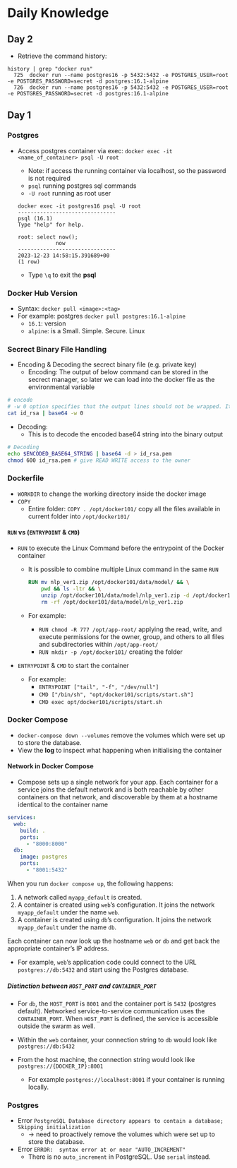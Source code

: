 # Daily Knowledge

## Day 2

- Retrieve the command history:

```shell
history | grep "docker run"
  725  docker run --name postgres16 -p 5432:5432 -e POSTGRES_USER=root -e POSTGRES_PASSWORD=secret -d postgres:16.1-alpine
  726  docker run --name postgres16 -p 5432:5432 -e POSTGRES_USER=root -e POSTGRES_PASSWORD=secret -d postgres:16.1-alpine

```

## Day 1

### Postgres

- Access postgres container via exec: `docker exec -it <name_of_container> psql -U root`

  - Note: if access the running container via localhost, so the password is not required
  - `psql` running postgres sql commands
  - `-U root` running as root user

  ```shell
  docker exec -it postgres16 psql -U root
  -------------------------------
  psql (16.1)
  Type "help" for help.

  root: select now();
              now
  -------------------------------
  2023-12-23 14:58:15.391689+00
  (1 row)
  ```

  - Type `\q` to exit the **psql**

### Docker Hub Version

- Syntax: `docker pull <image>:<tag>`
- For example: postgres `docker pull postgres:16.1-alpine`
  - `16.1`: version
  - `alpine`: is a Small. Simple. Secure. Linux

### Secrect Binary File Handling

- Encoding & Decoding the secrect binary file (e.g. private key)
  - Encoding: The output of below command can be stored in the secrect manager, so later we can load into the docker file as the environmental variable

```bash
# encode
# -w 0 option specifies that the output lines should not be wrapped. It means that the base64-encoded output will be in a `single line`, without line breaks.
cat id_rsa | base64 -w 0
```

- Decoding:
  - This is to decode the encoded base64 string into the binary output

```bash
# Decoding
echo $ENCODED_BASE64_STRING | base64 -d > id_rsa.pem
chmod 600 id_rsa.pem # give READ WRITE access to the owner
```

### Dockerfile

- `WORKDIR` to change the working directory inside the docker image
- `COPY`
  - Entire folder: `COPY . /opt/docker101/` copy all the files available in current folder into `/opt/docker101/`

#### `RUN` vs (`ENTRYPOINT` & `CMD`)

- `RUN` to execute the Linux Command before the entrypoint of the Docker container

  - It is possible to combine multiple Linux command in the same `RUN`

    ```Dockerfile
    RUN mv nlp_ver1.zip /opt/docker101/data/model/ && \
        pwd && ls -ltr && \
        unzip /opt/docker101/data/model/nlp_ver1.zip -d /opt/docker101/data/model/ && \
        rm -rf /opt/docker101/data/model/nlp_ver1.zip
    ```

  - For example:
    - `RUN chmod -R 777 /opt/app-root/` applying the read, write, and execute permissions for the owner, group, and others to all files and subdirectories within `/opt/app-root/`
    - `RUN mkdir -p /opt/docker101/` creating the folder

- `ENTRYPOINT` & `CMD` to start the container
  - For example:
    - `ENTRYPOINT ["tail", "-f", "/dev/null"]`
    - `CMD ["/bin/sh", "opt/docker101/scripts/start.sh"]`
    - `CMD exec opt/docker101/scripts/start.sh`

### Docker Compose

- `docker-compose down --volumes` remove the volumes which were set up to store the database.
- View the **log** to inspect what happening when initialising the container

#### Network in Docker Compose

- Compose sets up a single network for your app. Each container for a service joins the default network and is both reachable by other containers on that network, and discoverable by them at a hostname identical to the container name

```yaml
services:
  web:
    build: .
    ports:
      - "8000:8000"
  db:
    image: postgres
    ports:
      - "8001:5432"
```

When you run `docker compose up`, the following happens:

1. A network called `myapp_default` is created.
2. A container is created using `web`’s configuration. It joins the network `myapp_default` under the name `web`.
3. A container is created using `db`’s configuration. It joins the network `myapp_default` under the name `db`.

Each container can now look up the hostname `web` or `db` and get back the appropriate container’s IP address.

- For example, `web`’s application code could connect to the URL `postgres://db:5432` and start using the Postgres database.

##### Distinction between `HOST_PORT` and `CONTAINER_PORT`

- For `db`, the `HOST_PORT` is `8001` and the container port is `5432` (postgres default). Networked service-to-service communication uses the `CONTAINER_PORT`. When `HOST_PORT` is defined, the service is accessible outside the swarm as well.

- Within the `web` container, your connection string to `db` would look like `postgres://db:5432`

- From the host machine, the connection string would look like `postgres://{DOCKER_IP}:8001`
  - For example `postgres://localhost:8001` if your container is running locally.

### Postgres

- Error `PostgreSQL Database directory appears to contain a database; Skipping initialization`
  - &#8594; need to proactively remove the volumes which were set up to store the database.
- Error `ERROR:  syntax error at or near "AUTO_INCREMENT"`
  - There is no `auto_increment` in PostgreSQL. Use `serial` instead.

